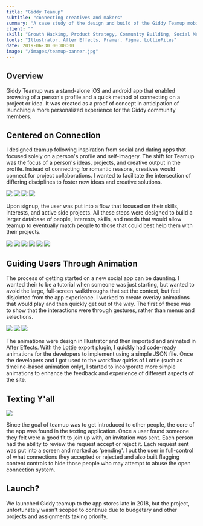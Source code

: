 ```yaml
---
title: "Giddy Teamup"
subtitle: "connecting creatives and makers"
summary: "A case study of the design and build of the Giddy Teamup mobile app."
client: ""
skill: "Growth Hacking, Product Strategy, Community Building, Social Media Marketing"
tools: "Illustrator, After Effects, Framer, Figma, LottieFiles"
date: 2019-06-30 00:00:00
image: "/images/teamup-banner.jpg"
---
```


## Overview

Giddy Teamup was a stand-alone iOS and android app that enabled browsing of a person's profile and a quick method of connecting on a project or idea. It was created as a proof of concept in anticipation of launching a more personalized experience for the Giddy community members.

## Centered on Connection

I designed teamup following inspiration from social and dating apps that focused solely on a person's profile and self-imagery. The shift for Teamup was the focus of a person's ideas, projects, and creative output in the profile. Instead of connecting for romantic reasons, creatives would connect for project collaborations. I wanted to facilitate the intersection of differing disciplines to foster new ideas and creative solutions.

<div class="gallery-box">
	<div class="gallery">
		<img src="/images/teamup_panel-1.png" loading="lazy">
		<img src="/images/teamup_panel-2.png" loading="lazy">
		<img src="/images/teamup_panel-3.png" loading="lazy">
		<img src="/images/teamup_panel-4.png" loading="lazy">
	</div>
</div>

Upon signup, the user was put into a flow that focused on their skills, interests, and active side projects. All these steps were designed to build a larger database of people, interests, skills, and needs that would allow teamup to eventually match people to those that could best help them with their projects.

<div class="gallery" data-columns="6">
	<img src="/images/Profile-add-bio.jpg">
	<img src="/images/Profile-Add-project.jpg">
	<img src="/images/Profile-project-detail.jpg">
	<img src="/images/Profile-skills.jpg">
	<img src="/images/Profile---knoll.jpg">
	<img src="/images/Profile---let's-go.jpg">
</div>

## Guiding Users Through Animation

The process of getting started on a new social app can be daunting. I wanted their to be a tutorial when someone was just starting, but wanted to avoid the large, full-screen walkthroughs that set the context, but feel disjointed from the app experience. I worked to create overlay animations that would play and then quickly get out of the way. The first of these was to show that the interactions were through gestures, rather than menus and selections.

<div class="gallery" data-columns="3">
	<img src="/images/teamup-swipe-anime.gif">
	<img src="/images/teamup-loading.gif">
	<img src="/images/teamup-load-image.gif">
</div>

The animations were design in Illustrator and then imported and animated in After Effects. With the [Lottie]() export plugin, I quickly had code-ready animations for the developers to implement using a simple JSON file. Once the developers and I got used to the workflow quirks of Lottie (such as timeline-based animation only), I started to incorporate more simple animations to enhance the feedback and experience of different aspects of the site.

## Texting Y'all

![](/images/teamup-message.gif)

Since the goal of teamup was to get introduced to other people, the core of the app was found in the texting application. Once a user found someone they felt were a good fit to join up with, an invitation was sent. Each person had the ability to review the request accept or reject it. Each request sent was put into a screen and marked as 'pending'. I put the user in full-control of what connections they accepted or rejected and also built flagging content controls to hide those people who may attempt to abuse the open connection system.

## Launch?

We launched Giddy teamup to the app stores late in 2018, but the project, unfortunately wasn't scoped to continue due to budgetary and other projects and assignments taking priority.
